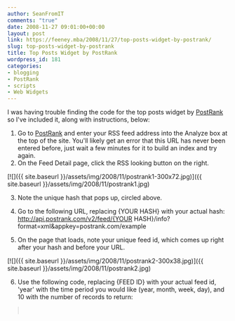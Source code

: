 ```yaml
---
author: SeanFromIT
comments: "true"
date: 2008-11-27 09:01:00+00:00
layout: post
link: https://feeney.mba/2008/11/27/top-posts-widget-by-postrank/
slug: top-posts-widget-by-postrank
title: Top Posts Widget by PostRank
wordpress_id: 181
categories:
- blogging
- PostRank
- scripts
- Web Widgets
---
```


I was having trouble finding the code for the top posts widget by [PostRank](http://www.postrank.com/) so I've included it, along with instructions, below:  


  1. Go to [PostRank](http://www.postrank.com/) and enter your RSS feed address into the Analyze box at the top of the site. You'll likely get an error that this URL has never been entered before, just wait a few minutes for it to build an index and try again.
  2. On the Feed Detail page, click the RSS looking button on the right.  
  
  


[![]({{ site.baseurl }}/assets/img/2008/11/postrank1-300x72.jpg)]({{ site.baseurl }}/assets/img/2008/11/postrank1.jpg)

  3. Note the unique hash that pops up, circled above.
  4. Go to the following URL, replacing {YOUR HASH} with your actual hash:  
http://api.postrank.com/v2/feed/{YOUR HASH}/info?format=xml&appkey=postrank.com/example  

  5. On the page that loads, note your unique feed id, which comes up right after your hash and before your URL.  
  
  
  


[![]({{ site.baseurl }}/assets/img/2008/11/postrank2-300x38.jpg)]({{ site.baseurl }}/assets/img/2008/11/postrank2.jpg)

  6. Use the following code, replacing {FEED ID} with your actual feed id, 'year' with the time period you would like (year, month, week, day), and 10 with the number of records to return:

<blockquote><div id="aidewidget"></div>  <script type="text/javascript" src="http://api.aiderss.com/static/top_posts.js">  </script>  <script type="text/javascript">  new AideWidget('aidewidget', {FEED ID}, 'year', 10); </script> <br></div> </blockquote>
